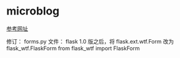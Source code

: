 # microblog
[参考网址](http://www.pythondoc.com/flask-mega-tutorial)

修订：
    forms.py 文件：
    flask 1.0 版之后，将 flask.ext.wtf.Form 改为 flask_wtf.FlaskForm
    from flask_wtf import FlaskForm
